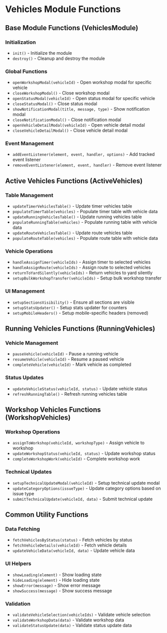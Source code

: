 # Vehicles Module Functions

## Base Module Functions (VehiclesModule)

### Initialization
- `init()` - Initialize the module
- `destroy()` - Cleanup and destroy the module

### Global Functions
- `openWorkshopModal(vehicleId)` - Open workshop modal for specific vehicle
- `closeWorkshopModal()` - Close workshop modal
- `openStatusModal(vehicleId)` - Open status modal for specific vehicle
- `closeStatusModal()` - Close status modal
- `showNotificationModal(title, message, type)` - Show notification modal
- `closeNotificationModal()` - Close notification modal
- `openVehicleDetailModal(vehicleId)` - Open vehicle detail modal
- `closeVehicleDetailModal()` - Close vehicle detail modal

### Event Management
- `addEventListener(element, event, handler, options)` - Add tracked event listener
- `removeEventListener(element, event, handler)` - Remove event listener

## Active Vehicles Functions (ActiveVehicles)

### Table Management
- `updateTimerVehiclesTable()` - Update timer vehicles table
- `populateTimerTable(vehicles)` - Populate timer table with vehicle data
- `updateRunningVehiclesTable()` - Update running vehicles table
- `populateRunningTable(vehicles)` - Populate running table with vehicle data
- `updateRouteVehiclesTable()` - Update route vehicles table
- `populateRouteTable(vehicles)` - Populate route table with vehicle data

### Vehicle Operations
- `handleAssignTimer(vehicleIds)` - Assign timer to selected vehicles
- `handleAssignRoute(vehicleIds)` - Assign route to selected vehicles
- `returnToYardSilently(vehicleIds)` - Return vehicles to yard silently
- `setupBulkWorkshopTransfer(vehicleIds)` - Setup bulk workshop transfer

### UI Management
- `setupSectionsVisibility()` - Ensure all sections are visible
- `setupStatsUpdater()` - Setup stats updater for counters
- `setupMobileHeaders()` - Setup mobile-specific headers (removed)

## Running Vehicles Functions (RunningVehicles)

### Vehicle Management
- `pauseVehicle(vehicleId)` - Pause a running vehicle
- `resumeVehicle(vehicleId)` - Resume a paused vehicle
- `completeVehicle(vehicleId)` - Mark vehicle as completed

### Status Updates
- `updateVehicleStatus(vehicleId, status)` - Update vehicle status
- `refreshRunningTable()` - Refresh running vehicles table

## Workshop Vehicles Functions (WorkshopVehicles)

### Workshop Operations
- `assignToWorkshop(vehicleId, workshopType)` - Assign vehicle to workshop
- `updateWorkshopStatus(vehicleId, status)` - Update workshop status
- `completeWorkshopWork(vehicleId)` - Complete workshop work

### Technical Updates
- `setupTechnicalUpdateModal(vehicleId)` - Setup technical update modal
- `updateCategoryOptions(issueType)` - Update category options based on issue type
- `submitTechnicalUpdate(vehicleId, data)` - Submit technical update

## Common Utility Functions

### Data Fetching
- `fetchVehiclesByStatus(status)` - Fetch vehicles by status
- `fetchVehicleDetails(vehicleId)` - Fetch vehicle details
- `updateVehicleData(vehicleId, data)` - Update vehicle data

### UI Helpers
- `showLoading(element)` - Show loading state
- `hideLoading(element)` - Hide loading state
- `showError(message)` - Show error message
- `showSuccess(message)` - Show success message

### Validation
- `validateVehicleSelection(vehicleIds)` - Validate vehicle selection
- `validateWorkshopData(data)` - Validate workshop data
- `validateStatusUpdate(data)` - Validate status update data
